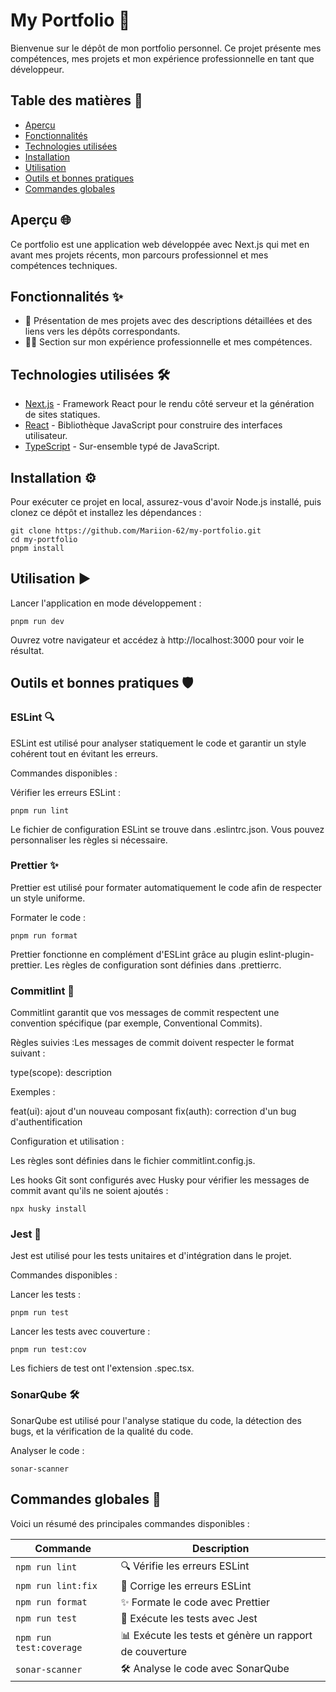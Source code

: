 # My Portfolio 🚀

Bienvenue sur le dépôt de mon portfolio personnel. Ce projet présente mes compétences, mes projets et mon expérience professionnelle en tant que développeur.

## Table des matières 📓


- [Aperçu](#aperçu)
- [Fonctionnalités](#fonctionnalités)
- [Technologies utilisées](#technologies-utilisées)
- [Installation](#installation)
- [Utilisation](#utilisation)
- [Outils et bonnes pratiques](#outils-et-bonnes-pratiques)
- [Commandes globales](#commandes-globales)

## Aperçu 🌐

Ce portfolio est une application web développée avec Next.js qui met en avant mes projets récents, mon parcours professionnel et mes compétences techniques.

## Fonctionnalités ✨

- 📝 Présentation de mes projets avec des descriptions détaillées et des liens vers les dépôts correspondants.
- 👨‍💻 Section sur mon expérience professionnelle et mes compétences.

## Technologies utilisées 🛠️

- [Next.js](https://nextjs.org/) - Framework React pour le rendu côté serveur et la génération de sites statiques.
- [React](https://reactjs.org/) - Bibliothèque JavaScript pour construire des interfaces utilisateur.
- [TypeScript](https://www.typescriptlang.org/) - Sur-ensemble typé de JavaScript.

## Installation ⚙️

Pour exécuter ce projet en local, assurez-vous d'avoir Node.js installé, puis clonez ce dépôt et installez les dépendances :

    git clone https://github.com/Mariion-62/my-portfolio.git
    cd my-portfolio
    pnpm install

## Utilisation ▶️

Lancer l'application en mode développement :

    pnpm run dev

Ouvrez votre navigateur et accédez à http://localhost:3000 pour voir le résultat.

## Outils et bonnes pratiques 🛡️

### ESLint 🔍

ESLint est utilisé pour analyser statiquement le code et garantir un style cohérent tout en évitant les erreurs.

Commandes disponibles :

Vérifier les erreurs ESLint :

    pnpm run lint

Le fichier de configuration ESLint se trouve dans .eslintrc.json. Vous pouvez personnaliser les règles si nécessaire.

### Prettier ✨

Prettier est utilisé pour formater automatiquement le code afin de respecter un style uniforme.

Formater le code :

    pnpm run format

Prettier fonctionne en complément d'ESLint grâce au plugin eslint-plugin-prettier. Les règles de configuration sont définies dans .prettierrc.

### Commitlint 📜

Commitlint garantit que vos messages de commit respectent une convention spécifique (par exemple, Conventional Commits).

Règles suivies :Les messages de commit doivent respecter le format suivant :

type(scope): description

Exemples :

feat(ui): ajout d'un nouveau composant
fix(auth): correction d'un bug d'authentification

Configuration et utilisation :

Les règles sont définies dans le fichier commitlint.config.js.

Les hooks Git sont configurés avec Husky pour vérifier les messages de commit avant qu'ils ne soient ajoutés :

    npx husky install

### Jest 🧪

Jest est utilisé pour les tests unitaires et d'intégration dans le projet.

Commandes disponibles :

Lancer les tests :

    pnpm run test

Lancer les tests avec couverture :

    pnpm run test:cov

Les fichiers de test ont l'extension .spec.tsx.

### SonarQube 🛠️

SonarQube est utilisé pour l'analyse statique du code, la détection des bugs, et la vérification de la qualité du code.

Analyser le code :

    sonar-scanner

## Commandes globales 🌟

Voici un résumé des principales commandes disponibles :

| Commande               | Description                                   |
|------------------------|-----------------------------------------------|
| `npm run lint`         | 🔍 Vérifie les erreurs ESLint                   |
| `npm run lint:fix`     | 🔧 Corrige les erreurs ESLint                   |
| `npm run format`       | ✨ Formate le code avec Prettier                |
| `npm run test`         | 🧪 Exécute les tests avec Jest                  |
| `npm run test:coverage`| 📊 Exécute les tests et génère un rapport de couverture |
| `sonar-scanner`        | 🛠️ Analyse le code avec SonarQube               |

